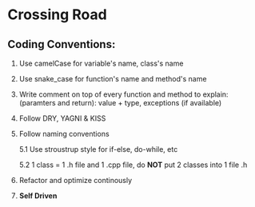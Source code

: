 # Crossing Road


## Coding Conventions:

1. Use camelCase for variable's name, class's name


2. Use snake_case for function's name and method's name


3. Write comment on top of every function and method to explain: (paramters and return): value + type, exceptions (if available)


4. Follow DRY, YAGNI & KISS


5. Follow naming conventions


    5.1 Use stroustrup style for if-else, do-while, etc
    
    
    5.2 1 class = 1 .h file and 1 .cpp file, do **NOT** put 2 classes into 1 file .h


6. Refactor and optimize continously


7. **Self Driven**
